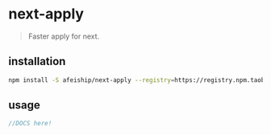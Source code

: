 # next-apply
> Faster apply for next.

## installation
```bash
npm install -S afeiship/next-apply --registry=https://registry.npm.taobao.org
```

## usage
```js
//DOCS here!
```

